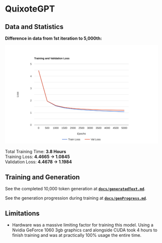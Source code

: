 # QuixoteGPT

## Data and Statistics

**Difference in data from 1st iteration to 5,000th:**  

![Training and Validation Loss](/assets/loss-graph.svg)

Total Training Time: **3.8 Hours**  
Training Loss: **4.4665 &rarr; 1.0845**  
Validation Loss: **4.4678 &rarr; 1.1984**  

## Training and Generation

See the completed 10,000 token generation at **[`docs/generatedText.md`](docs/generatedText.md "Navigate to markdown")**.

See the generation progression during training at **[`docs/genProgress.md`](docs/genprogress.md "Navigate to markdown")**.

## Limitations

- Hardware was a massive limiting factor for training this model. Using a Nvidia GeForce 1060 3gb graphics card alongside CUDA took 4 hours to finish training and was at practically 100% usage the entire time.
